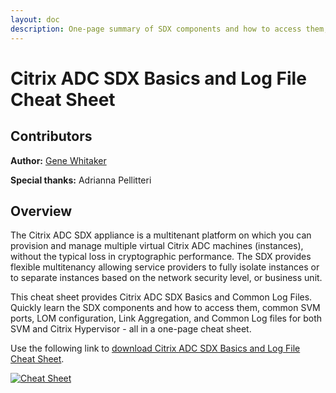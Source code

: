 ```yaml
---
layout: doc
description: One-page summary of SDX components and how to access them; common SVM ports; LOM configuration; Link Aggregation on the SDX; and Common Log files for both SVM and Citrix Hypervisor.
---
```

# Citrix ADC SDX Basics and Log File Cheat Sheet

## Contributors

**Author:** [Gene Whitaker](mailto:gene.whitaker@citrix.com)

**Special thanks:** Adrianna Pellitteri

## Overview

The Citrix ADC SDX appliance is a multitenant platform on which you can provision and manage multiple virtual Citrix ADC machines (instances), without the typical loss in cryptographic performance. The SDX provides flexible multitenancy allowing service providers to fully isolate instances or to separate instances based on the network security level, or business unit.

This cheat sheet provides Citrix ADC SDX Basics and Common Log Files. Quickly learn the SDX components and how to access them, common SVM ports, LOM configuration, Link Aggregation, and Common Log files for both SVM and Citrix Hypervisor - all in a one-page cheat sheet.

Use the following link to [download Citrix ADC SDX Basics and Log File Cheat Sheet](/en-us/tech-zone/learn/downloads/diagrams-posters_cheat-sheet-adc-sdx-basics.pdf).

[![Cheat Sheet](/en-us/tech-zone/learn/media/diagrams-posters_cheat-sheet-adc-sdx-basics_1.png)](/en-us/tech-zone/learn/downloads/diagrams-posters_cheat-sheet-adc-sdx-basics.pdf)
